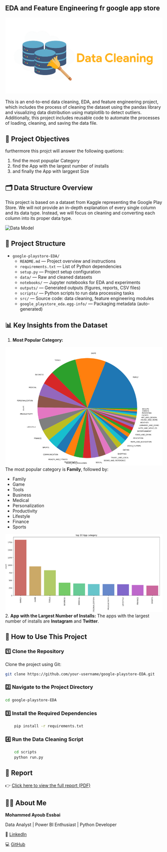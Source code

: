 ## EDA and Feature Engineering fr google app store

![Data Model](assets/data_cleaning.png)


This is an end-to-end data cleaning, EDA, and feature engineering project,
which includes the process of cleaning the dataset using the pandas library and visualizing data distribution using matplotlib to detect outliers.
Additionally, this project includes reusable code to automate the processes of loading, cleaning, and saving the data file.

## 🎯 Project Objectives

furthermore this projct will answer the following quetions:
1. find the most popuplar Category
2. find the App with the largest number of installs
3. and finally the App with larggest Size

## 🗂️ Data Structure Overview

This project is based on a dataset from Kaggle representing the Google Play Store.
We will not provide an in-depth explanation of every single column and its data type.
Instead, we will focus on cleaning and converting each column into its proper data type.

![Data Model]()

## 📁 Project Structure

- `google-playstore-EDA/`
  - `README.md` — Project overview and instructions
  - `requirements.txt` — List of Python dependencies
  - `setup.py` — Project setup configuration
  - `data/` — Raw and cleaned datasets
  - `notebooks/` — Jupyter notebooks for EDA and experiments
  - `outputs/` — Generated outputs (figures, reports, CSV files)
  - `scripts/` — Python scripts to run data processing tasks
  - `src/` — Source code: data cleaning, feature engineering modules
  - `google_playstore_eda.egg-info/` — Packaging metadata (auto-generated)


## 📊 Key Insights from the Dataset

1. **Most Popular Category:**

![Data Model](assets/capture3.PNG)
   The most popular category is **Family**, followed by:
   - Family
   - Game
   - Tools
   - Business
   - Medical
   - Personalization
   - Productivity
   - Lifestyle
   - Finance
   - Sports

![Data Model](assets/capture4.PNG)
2. **App with the Largest Number of Installs:**
   The apps with the largest number of installs are **Instagram** and **Twitter**.




## 🚀 How to Use This Project

### 1️⃣ Clone the Repository

Clone the project using Git:

```bash
git clone https://github.com/your-username/google-playstore-EDA.git
```
### 2️⃣ Navigate to the Project Directory

```bash
cd google-playstore-EDA
```

### 3️⃣ Install the Required Dependencies
```bash
    pip install -r requirements.txt
```
### 4️⃣ Run the Data Cleaning Script

```bash
    cd scripts
    python run.py

```


## 📄 Report

👉 [Click here to view the full report (PDF)]()

## 🙋‍♂️ About Me

**Mohammed Ayoub Essbai**

Data Analyst | Power BI Enthusiast | Python Developer

🔗 [LinkedIn](https://www.linkedin.com/in/mohammed-ayoub-essbai/)

💻 [GitHub](https://github.com/ayoub22222222)

